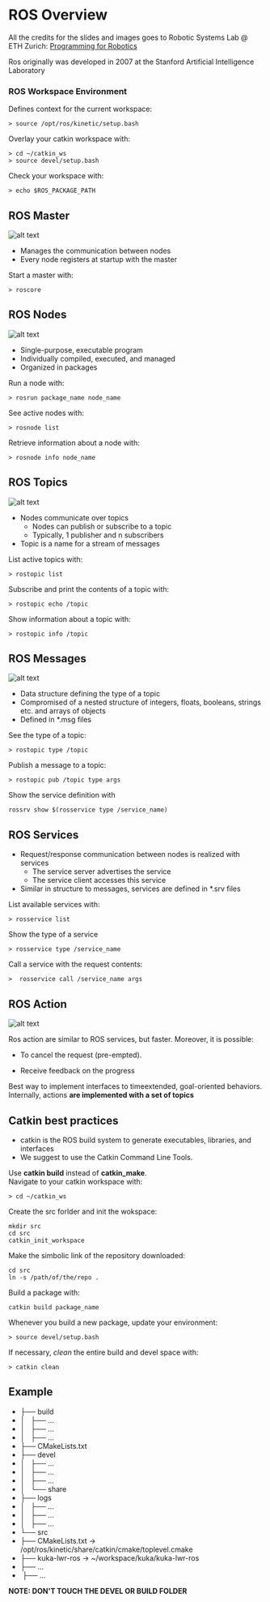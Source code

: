[img01]: ./images/ros_master.png "Ros Master"
[img02]: ./images/ros_nodes.png "Ros Nodes"
[img03]: ./images/ros_topics.png "Ros Topics"
[img04]: ./images/ros_messages.png "Ros Messages"
[img05]: ./images/ros_action.png "Ros Action"

# ROS Overview

All the credits for the slides and images goes to Robotic Systems Lab @ ETH Zurich:  [Programming for Robotics](http://www.rsl.ethz.ch/education-students/lectures/ros.html)

Ros originally was developed in 2007 at the Stanford Artificial Intelligence Laboratory

### ROS Workspace Environment

Defines context for the current workspace:

```
> source /opt/ros/kinetic/setup.bash
```

Overlay your catkin workspace with:

```
> cd ~/catkin_ws
> source devel/setup.bash
```

Check your workspace with:

```
> echo $ROS_PACKAGE_PATH
```

## ROS Master

![alt text][img01]

* Manages the communication between nodes
* Every node registers at startup with the master

Start a master with:

```
> roscore
```

## ROS Nodes

![alt text][img02]

* Single-purpose, executable program
* Individually compiled, executed, and managed
* Organized in packages

Run a node with:

```
> rosrun package_name node_name
```

See active nodes with:

```
> rosnode list
```

Retrieve information about a node with:

```
> rosnode info node_name
```

## ROS Topics

![alt text][img03]

* Nodes communicate over topics
  * Nodes can publish or subscribe to a topic
  * Typically, 1 publisher and n subscribers
* Topic is a name for a stream of messages

List active topics with:

```
> rostopic list
```

Subscribe and print the contents of a topic with:

```
> rostopic echo /topic
```

Show information about a topic with:

```
> rostopic info /topic
```

## ROS Messages

![alt text][img04]

* Data structure defining the type of a topic
* Compromised of a nested structure of integers, floats, booleans, strings etc. and arrays of objects
* Defined in *.msg files

See the type of a topic:

```
> rostopic type /topic
```

Publish a message to a topic:

```
> rostopic pub /topic type args
```

Show the service definition with

```
rossrv show $(rosservice type /service_name)
```

## ROS Services

* Request/response communication between nodes is realized with services
  * The service server advertises the service
  * The service client accesses this service
* Similar in structure to messages, services are defined in *.srv files

List available services with:

```
> rosservice list
```

Show the type of a service

```
> rosservice type /service_name
```

Call a service with the request contents:

```
>  rosservice call /service_name args
```

## ROS Action

![alt text][img05]

Ros action are similar to ROS services, but faster. Moreover, it is possible:

* To cancel the request (pre-empted).

* Receive feedback on the progress
  
  

Best way to implement interfaces to timeextended, goal-oriented behaviors. Internally, actions **are implemented with a set of topics**



## Catkin best practices

* catkin is the ROS build system to generate executables, libraries, and interfaces
* We suggest to use the Catkin Command Line Tools.  

Use **catkin build** instead of **catkin_make**.  
Navigate to your catkin workspace with:

```
> cd ~/catkin_ws
```

Create the src forlder and init the wokspace:

```
mkdir src
cd src
catkin_init_workspace
```

Make the simbolic link of the repository downloaded:

```
cd src
ln -s /path/of/the/repo .
```

Build a package with:

```
catkin build package_name
```

Whenever you build a new package, update your environment:

```
> source devel/setup.bash
```

If necessary, *clean* the entire build and devel space with:

```
> catkin clean
```

## Example

* ├── build
* │   ├── ...
* │   ├── ...
* │   ├── ...
* ├── CMakeLists.txt
* ├── devel
* │   ├── ...
* │   ├── ...
* │   ├── ...
* │   └── share
* ├── logs
* │   ├── ...
* │   ├── ...
* │   ├── ...
* └── src
* ├── CMakeLists.txt -> /opt/ros/kinetic/share/catkin/cmake/toplevel.cmake
* ├── kuka-lwr-ros -> ~/workspace/kuka/kuka-lwr-ros
* ├── ...
*  ├── ...

**NOTE: DON'T TOUCH THE DEVEL OR BUILD FOLDER**
